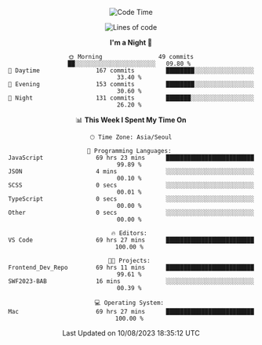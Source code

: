 <div align=center>
 
<!--START_SECTION:waka-->
![Code Time](http://img.shields.io/badge/Code%20Time-211%20hrs%2029%20mins-blue)

![Lines of code](https://img.shields.io/badge/From%20Hello%20World%20I%27ve%20Written-3.0%20million%20lines%20of%20code-blue)

**I'm a Night 🦉** 

```text
🌞 Morning                49 commits          ██░░░░░░░░░░░░░░░░░░░░░░░   09.80 % 
🌆 Daytime                167 commits         ████████░░░░░░░░░░░░░░░░░   33.40 % 
🌃 Evening                153 commits         ████████░░░░░░░░░░░░░░░░░   30.60 % 
🌙 Night                  131 commits         ███████░░░░░░░░░░░░░░░░░░   26.20 % 
```


📊 **This Week I Spent My Time On** 

```text
🕑︎ Time Zone: Asia/Seoul

💬 Programming Languages: 
JavaScript               69 hrs 23 mins      █████████████████████████   99.89 % 
JSON                     4 mins              ░░░░░░░░░░░░░░░░░░░░░░░░░   00.10 % 
SCSS                     0 secs              ░░░░░░░░░░░░░░░░░░░░░░░░░   00.01 % 
TypeScript               0 secs              ░░░░░░░░░░░░░░░░░░░░░░░░░   00.00 % 
Other                    0 secs              ░░░░░░░░░░░░░░░░░░░░░░░░░   00.00 % 

🔥 Editors: 
VS Code                  69 hrs 27 mins      █████████████████████████   100.00 % 

🐱‍💻 Projects: 
Frontend_Dev_Repo        69 hrs 11 mins      █████████████████████████   99.61 % 
SWF2023-BAB              16 mins             ░░░░░░░░░░░░░░░░░░░░░░░░░   00.39 % 

💻 Operating System: 
Mac                      69 hrs 27 mins      █████████████████████████   100.00 % 
```


 Last Updated on 10/08/2023 18:35:12 UTC
<!--END_SECTION:waka-->
 </div>
